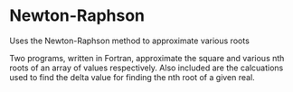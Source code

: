 # Newton-Raphson
Uses the Newton-Raphson method to approximate various roots

Two programs, written in Fortran, approximate the square and various nth roots of an array of values respectively. Also included are the calcuations used to find the delta value for finding the nth root of a given real.
